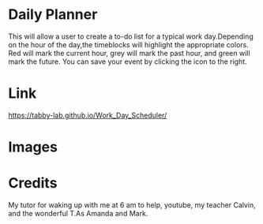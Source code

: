 # Daily Planner
This will allow a user to create a to-do list for a typical work day.Depending on the hour of the day,the timeblocks will highlight the appropriate colors. Red will mark the current hour, grey will mark the past hour, and green will mark the future. You can save your event by clicking the icon to the right.
# Link
 https://tabby-lab.github.io/Work_Day_Scheduler/ 
 <!-- why is mine not working -->
# Images

# Credits
My tutor for waking up with me at 6 am to help, youtube, my teacher Calvin, and the wonderful T.As Amanda and Mark.

